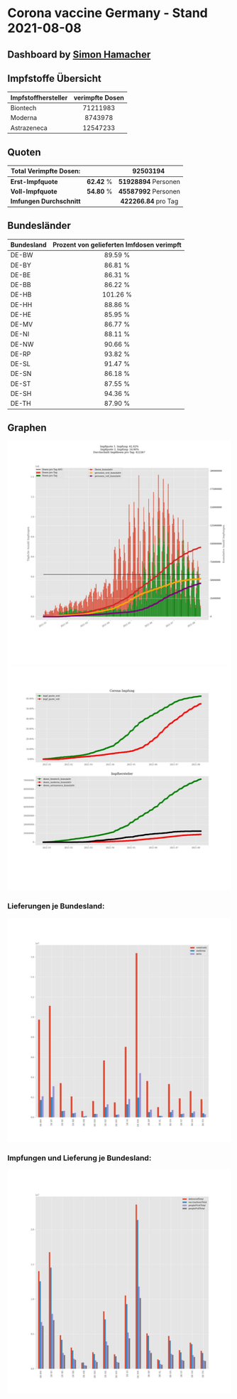 # Corona vaccine Germany - Stand 2021-08-08
## Dashboard by [Simon Hamacher](https://www.shamacher.eu)
## Impfstoffe Übersicht
**Impfstoffhersteller** | **verimpfte Dosen**
-------- | :--------:
Biontech | 71211983
Moderna | 8743978
Astrazeneca | 12547233


## Quoten
**Total Verimpfte Dosen:** | |92503194&nbsp;
-------- | :--------:| :--------:
**Erst-Impfquote** | **62.42** %| **51928894** Personen
**Voll-Impfquote** | **54.80** %| **45587992** Personen
**Imfungen Durchschnitt** | |**422266.84** pro Tag 
## Bundesländer
**Bundesland** | **Prozent von gelieferten Imfdosen verimpft**
-------- | :--------:
DE-BW | 89.59 %
DE-BY | 86.81 %
DE-BE | 86.31 %
DE-BB | 86.22 %
DE-HB | 101.26 %
DE-HH | 88.86 %
DE-HE | 85.95 %
DE-MV | 86.77 %
DE-NI | 88.11 %
DE-NW | 90.66 %
DE-RP | 93.82 %
DE-SL | 91.47 %
DE-SN | 86.18 %
DE-ST | 87.55 %
DE-SH | 94.36 %
DE-TH | 87.90 %
## Graphen
<img src="Impfungen-Corona-01.jpg" alt="Impf Übersicht" title="Impf Übersicht" />
<img src="Impfungen-Corona-02.jpg" alt="Impfquote" title="Impf Übersicht" />

### Lieferungen je Bundesland:
<img src="Impfungen-Corona-04.jpg" alt="Impfungen in den Bundesländern" title="Impfungen in den Bundesländern" />

### Impfungen und Lieferung je Bundesland:
<img src="Impfungen-Corona-05.jpg" alt="Impfungen in den Bundesländern" title="Impfungen in den Bundesländern" />

